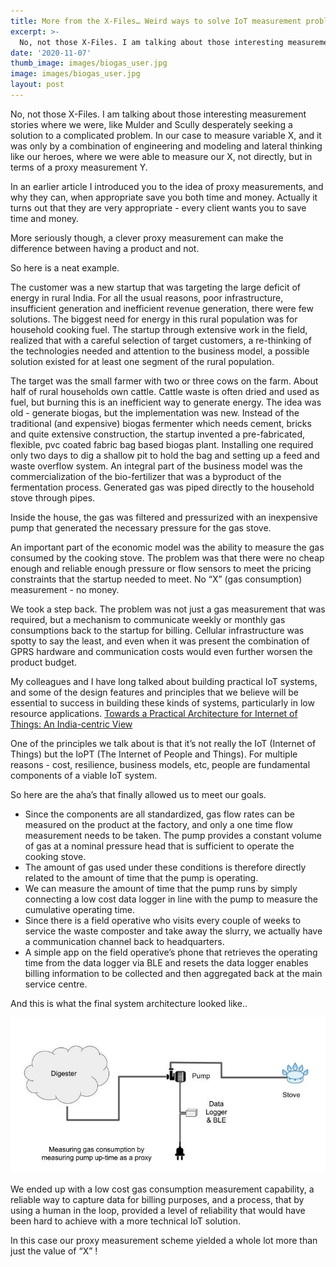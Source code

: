 ```yaml
---
title: More from the X-Files… Weird ways to solve IoT measurement problems
excerpt: >-
  No, not those X-Files. I am talking about those interesting measurement stories where we were, like Mulder and Scully desperately seeking a solution to a complicated problem.back-end.
date: '2020-11-07'
thumb_image: images/biogas_user.jpg
image: images/biogas_user.jpg
layout: post
---
```


No, not those X-Files. I am talking about those interesting measurement stories where we were, like Mulder and Scully desperately seeking a solution to a complicated problem. In our case to measure variable X, and it was only by a combination of engineering and modeling and lateral thinking like our heroes, where we were able to measure our X, not directly, but in terms of a proxy measurement Y.

In an earlier article I introduced you to the idea of proxy measurements, and why they can, when appropriate save you both time and money. Actually it turns out that they are very appropriate - every client wants you to save time and money.

More seriously though, a clever proxy measurement can make the difference between having a product and not.

So here is a neat example.

The customer was a new startup that was targeting the large deficit of energy in rural India. For all the usual reasons, poor infrastructure, insufficient generation and inefficient revenue generation, there were few solutions. The biggest need for energy in this rural population was for household cooking fuel. The startup through extensive work in the field, realized that with a careful selection of target customers, a re-thinking of the technologies needed and attention to the business model, a possible solution existed for at least one segment of the rural population.

The target was the small farmer with two or three cows on the farm. About half of rural households own cattle. Cattle waste is often dried and used as fuel, but burning this is an inefficient way to generate energy. The idea was old - generate biogas, but the implementation was new. Instead of the traditional (and expensive) biogas fermenter which needs cement, bricks and quite extensive construction, the startup invented a pre-fabricated, flexible, pvc coated fabric bag based biogas plant. Installing one required only two days to dig a shallow pit to hold the bag and setting up a feed and waste overflow system. An integral part of the business model was the commercialization of the bio-fertilizer that was a byproduct of the fermentation process. Generated gas was piped directly to the household stove through pipes.

Inside the house, the gas was filtered and pressurized with an inexpensive pump that generated the necessary pressure for the gas stove.

An important part of the economic model was the ability to measure the gas consumed by the cooking stove. The problem was that there were no cheap enough and reliable enough pressure or flow sensors to meet the pricing constraints that the startup needed to meet. No “X” (gas consumption) measurement - no money.

We took a step back. The problem was not just a gas measurement that was required, but a mechanism to communicate weekly or monthly gas consumptions back to the startup for billing. Cellular infrastructure was spotty to say the least, and even when it was present the combination of GPRS hardware and communication costs would even further worsen the product budget.

My colleagues and I have long talked about building practical IoT systems, and some of the design features and principles that we believe will be essential to success in building these kinds of systems, particularly in low resource applications. [Towards a Practical Architecture for Internet of Things: An India-centric View](https://iot.ieee.org/newsletter/january-2015/towards-a-practical-architecture-for-internet-of-things-an-india-centric-view.html)

One of the principles we talk about is that it’s not really the IoT (Internet of Things) but the IoPT (The Internet of People and Things). For multiple reasons - cost, resilience, business models, etc, people are fundamental components of a viable IoT system.

So here are the aha’s that finally allowed us to meet our goals.

* Since the components are all standardized, gas flow rates can be measured on the product at the factory, and only a one time flow measurement needs to be taken. The pump provides a constant volume of gas at a nominal pressure head that is sufficient to operate the cooking stove.
* The amount of gas used under these conditions is therefore directly related to the amount of time that the pump is operating.
* We can measure the amount of time that the pump runs by simply connecting a low cost data logger in line with the pump to measure the cumulative operating time.
* Since there is a field operative who visits every couple of weeks to service the waste composter and take away the slurry, we actually have a communication channel back to headquarters.
* A simple app on the field operative’s phone that retrieves the operating time from the data logger via BLE and resets the data logger enables billing information to be collected and then aggregated back at the main service centre.

And this is what the final system architecture looked like..

![gas measurement](/images/proxy_biogas_measurement.jpg)

We ended up with a low cost gas consumption measurement capability, a reliable way to capture data for billing purposes, and a process, that by using a human in the loop, provided a level of reliability that would have been hard to achieve with a more technical IoT solution.

In this case our proxy measurement scheme yielded a whole lot more than just the value of “X” !
